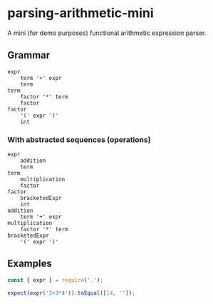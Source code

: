 # parsing-arithmetic-mini

A mini (for demo purposes) functional arithmetic expression parser.

## Grammar

```
expr
    term '+' expr
    term
term
    factor '*' term
    factor
factor
    '(' expr ')'
    int
```

### With abstracted sequences (operations)

```
expr
    addition
    term
term
    multiplication
    factor
factor
    bracketedExpr
    int
addition
    term '+' expr
multiplication
    factor '*' term
bracketedExpr
    '(' expr ')'
```

## Examples

```js
const { expr } = require('.');

expect(expr('2+3*4')).toEqual([14, '']);
```
